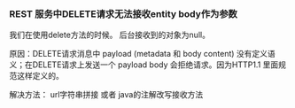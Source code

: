 ### REST 服务中DELETE请求无法接收entity body作为参数



我们在使用delete方法的时候。 后台接收到的对象为null。 

原因：DELETE请求消息中 payload (metadata 和 body content) 没有定义语义；在DELETE请求上发送一个 payload body 会拒绝请求。因为HTTP1.1 里面规范这样定义的。 

解决方法： url字符串拼接 或者 java的注解改写接收方法

